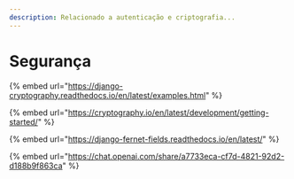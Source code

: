 ```yaml
---
description: Relacionado a autenticação e criptografia...
---
```


# Segurança

{% embed url="https://django-cryptography.readthedocs.io/en/latest/examples.html" %}

{% embed url="https://cryptography.io/en/latest/development/getting-started/" %}

{% embed url="https://django-fernet-fields.readthedocs.io/en/latest/" %}

{% embed url="https://chat.openai.com/share/a7733eca-cf7d-4821-92d2-d188b9f863ca" %}
